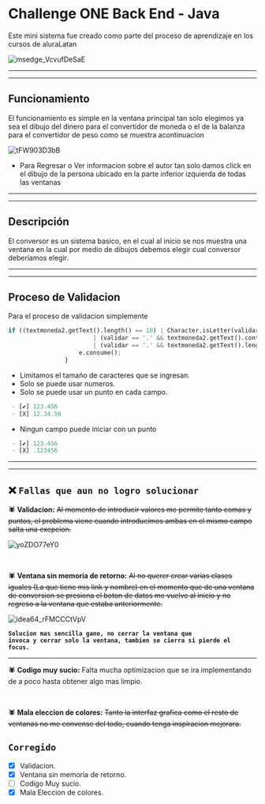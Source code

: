 
# Challenge ONE Back End - Java



Este mini sistema fue creado como parte del proceso de aprendizaje en los cursos de aluraLatan 

![msedge_VcvufDeSaE](https://user-images.githubusercontent.com/94420600/224590485-c5490363-ff3d-4e08-837a-422742d0bd49.jpg)

<hr>
<hr>

## **Funcionamiento**

El funcionamiento es simple en la ventana principal tan solo elegimos ya sea el dibujo del dinero para el convertidor de moneda o el de la balanza para el convertidor de peso como se muestra acontinuacion 

![tFW903D3bB](https://user-images.githubusercontent.com/94420600/224590022-9fb501ec-cdae-4246-af7b-a53a60dd0350.gif)


- Para Regresar o Ver informacion sobre el autor tan solo damos click en el dibujo de la persona ubicado en la parte inferior izquierda de todas las ventanas 

<hr>
<hr>

## Descripción

El conversor es un sistema basico, en el cual al inicio se nos muestra una ventana en la cual por medio de dibujos debemos elegir cual conversor deberiamos elegir.

<hr>
<hr>

## Proceso de Validacion

Para el proceso de validacion simplemente 

```python
if ((textmoneda2.getText().length() == 10) | Character.isLetter(validar)
						| (validar == '.' && textmoneda2.getText().contains(".")) | (validar == ',')
						| (validar == '.' && textmoneda2.getText().length() == 0)) {
					e.consume();
				}
```


* Limitamos el tamaño de caracteres que se ingresan.
* Solo se puede usar numeros.
* Solo se puede usar un punto en cada campo.
```python
 - [✔] 123.456
 - [X] 12.34.56
```
* Ningun campo puede iniciar con un punto
```python
 - [✔] 123.456
 - [X] .123456
```

<hr>
<hr>

❌ `Fallas que aun no logro solucionar` 
---

🕷 **Validacion:** ~~Al momento de introducir valores me permite tanto comas y puntos, el problema viene cuando introducimos ambas en el mismo campo salta una exepcion.~~


![yoZDO77eY0](https://user-images.githubusercontent.com/94420600/224590974-896b598e-3322-4913-a3a7-cb763d1c4cea.gif)

<br>

🕷 **Ventana sin memoria de retorno:** ~~Al  no querer crear varias clases iguales (La que tiene mis link y nombre) en el momento que de una ventana de conversion se presiona el boton de datos me vuelve al inicio y no regreso a la ventana que estaba anteriormente.~~


![idea64_rFMCCCtVpV](https://user-images.githubusercontent.com/94420600/224591238-cfb529b5-e0db-4d7b-a12d-bd95cb491161.gif)
 

 <code><strong>Solucion mas sencilla gano, no cerrar la ventana que invoca y cerrar solo la ventana, tambien se cierra si pierde el focus.</strong></code>
 
 
 <hr>

🕷 **Codigo muy sucio:** Falta mucha optimizacion que se ira implementando de a poco hasta obtener algo mas limpio.


<br>

🕷 **Mala eleccion de colores:** ~~Tanto la interfaz grafica como el resto de ventanas no me convense del todo, cuando tenga inspiracion mejorara.~~

## `Corregido `


- [x] Validacion.
- [x] Ventana sin memoria de retorno.
- [ ] Codigo Muy sucio.
- [x] Mala Eleccion de colores.
